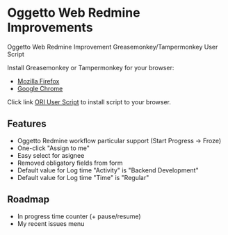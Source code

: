 Oggetto Web Redmine Improvements
================================

Oggetto Web Redmine Improvement Greasemonkey/Tampermonkey User Script

Install Greasemonkey or Tampermonkey for your browser:

* [Mozilla Firefox](https://addons.mozilla.org/ru/firefox/addon/greasemonkey/)
* [Google Chrome](https://chrome.google.com/webstore/detail/tampermonkey/dhdgffkkebhmkfjojejmpbldmpobfkfo)

Click link [ORI User Script](https://github.com/obukhow/oggetto_redmine_improvements/raw/master/ori.user.js) to install script to your browser.

Features
--------

* Oggetto Redmine workflow particular support (Start Progress -> Froze)
* One-click "Assign to me"
* Easy select for asignee
* Removed obligatory fields from form
* Default value for Log time "Activity" is "Backend Development"
* Default value for Log time "Time" is "Regular"

Roadmap
-------

* In progress time counter (+ pause/resume)
* My recent issues menu
